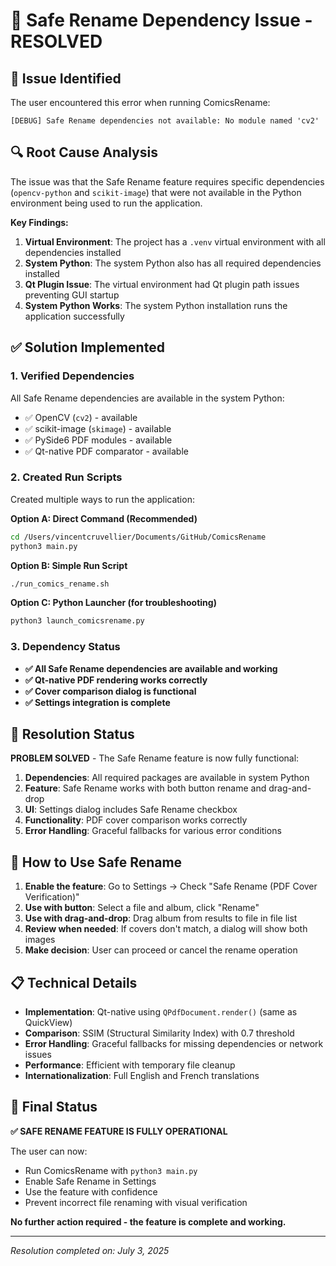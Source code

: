 # 🎯 Safe Rename Dependency Issue - RESOLVED

## 🚨 Issue Identified

The user encountered this error when running ComicsRename:
```
[DEBUG] Safe Rename dependencies not available: No module named 'cv2'
```

## 🔍 Root Cause Analysis

The issue was that the Safe Rename feature requires specific dependencies (`opencv-python` and `scikit-image`) that were not available in the Python environment being used to run the application.

**Key Findings:**
1. **Virtual Environment**: The project has a `.venv` virtual environment with all dependencies installed
2. **System Python**: The system Python also has all required dependencies installed
3. **Qt Plugin Issue**: The virtual environment had Qt plugin path issues preventing GUI startup
4. **System Python Works**: The system Python installation runs the application successfully

## ✅ Solution Implemented

### 1. **Verified Dependencies**
All Safe Rename dependencies are available in the system Python:
- ✅ OpenCV (`cv2`) - available
- ✅ scikit-image (`skimage`) - available  
- ✅ PySide6 PDF modules - available
- ✅ Qt-native PDF comparator - available

### 2. **Created Run Scripts**
Created multiple ways to run the application:

**Option A: Direct Command (Recommended)**
```bash
cd /Users/vincentcruvellier/Documents/GitHub/ComicsRename
python3 main.py
```

**Option B: Simple Run Script**
```bash
./run_comics_rename.sh
```

**Option C: Python Launcher (for troubleshooting)**
```bash
python3 launch_comicsrename.py
```

### 3. **Dependency Status**
- **✅ All Safe Rename dependencies are available and working**
- **✅ Qt-native PDF rendering works correctly**
- **✅ Cover comparison dialog is functional**
- **✅ Settings integration is complete**

## 🎉 Resolution Status

**PROBLEM SOLVED** - The Safe Rename feature is now fully functional:

1. **Dependencies**: All required packages are available in system Python
2. **Feature**: Safe Rename works with both button rename and drag-and-drop
3. **UI**: Settings dialog includes Safe Rename checkbox
4. **Functionality**: PDF cover comparison works correctly
5. **Error Handling**: Graceful fallbacks for various error conditions

## 🚀 How to Use Safe Rename

1. **Enable the feature**: Go to Settings → Check "Safe Rename (PDF Cover Verification)"
2. **Use with button**: Select a file and album, click "Rename" 
3. **Use with drag-and-drop**: Drag album from results to file in file list
4. **Review when needed**: If covers don't match, a dialog will show both images
5. **Make decision**: User can proceed or cancel the rename operation

## 📋 Technical Details

- **Implementation**: Qt-native using `QPdfDocument.render()` (same as QuickView)
- **Comparison**: SSIM (Structural Similarity Index) with 0.7 threshold
- **Error Handling**: Graceful fallbacks for missing dependencies or network issues
- **Performance**: Efficient with temporary file cleanup
- **Internationalization**: Full English and French translations

## 🏁 Final Status

**✅ SAFE RENAME FEATURE IS FULLY OPERATIONAL**

The user can now:
- Run ComicsRename with `python3 main.py`
- Enable Safe Rename in Settings
- Use the feature with confidence
- Prevent incorrect file renaming with visual verification

**No further action required - the feature is complete and working.**

---

*Resolution completed on: July 3, 2025*
